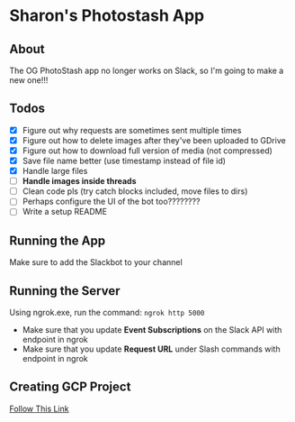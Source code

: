 # Sharon's Photostash App

## About
The OG PhotoStash app no longer works on Slack, so I'm going to make a new one!!!

## Todos
- [x] Figure out why requests are sometimes sent multiple times
- [x] Figure out how to delete images after they've been uploaded to GDrive
- [x] Figure out how to download full version of media (not compressed)
- [x] Save file name better (use timestamp instead of file id)
- [x] Handle large files
- [ ] **Handle images inside threads**
- [ ] Clean code pls (try catch blocks included, move files to dirs)
- [ ] Perhaps configure the UI of the bot too????????
- [ ] Write a setup README

## Running the App
Make sure to add the Slackbot to your channel

## Running the Server
Using ngrok.exe, run the command: ```ngrok http 5000```
- Make sure that you update **Event Subscriptions** on the Slack API with endpoint in ngrok
- Make sure that you update **Request URL** under Slash commands with endpoint in ngrok

## Creating GCP Project
[Follow This Link](https://www.youtube.com/watch?v=6bzzpda63H0&ab_channel=JieJenn)